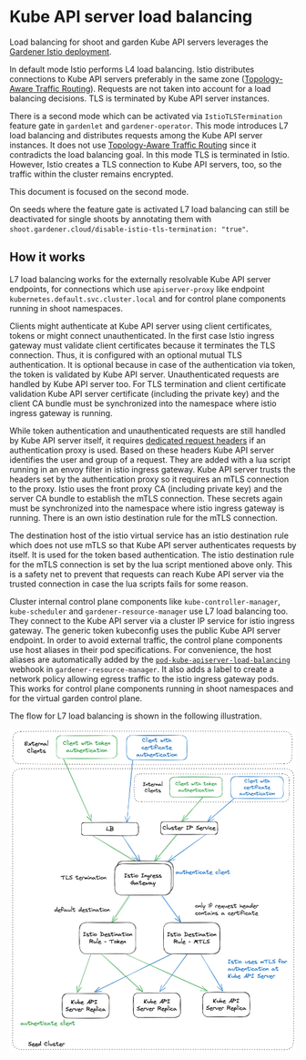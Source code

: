# Kube API server load balancing

Load balancing for shoot and garden Kube API servers leverages the [Gardener Istio deployment](istio.md).

In default mode Istio performs L4 load balancing. Istio distributes connections to Kube API servers preferably in the
same zone ([Topology-Aware Traffic Routing](topology_aware_routing.md#topology-aware-services-in-the-seed-cluster)).
Requests are not taken into account for a load balancing decisions. TLS is terminated by Kube API server instances.  

There is a second mode which can be activated via `IstioTLSTermination` feature gate in `gardenlet` and `gardener-operator`.
This mode introduces L7 load balancing and distributes requests among the Kube API server instances.
It does not use [Topology-Aware Traffic Routing](topology_aware_routing.md) since it contradicts the load balancing goal.
In this mode TLS is terminated in Istio. However, Istio creates a TLS connection to Kube API servers, too, so the
traffic within the cluster remains encrypted.

This document is focused on the second mode.

On seeds where the feature gate is activated L7 load balancing can still be deactivated for single shoots by annotating
them with `shoot.gardener.cloud/disable-istio-tls-termination: "true"`.

## How it works

L7 load balancing works for the externally resolvable Kube API server endpoints, for connections which use
`apiserver-proxy` like endpoint `kubernetes.default.svc.cluster.local` and for control plane components running in shoot
namespaces.

Clients might authenticate at Kube API server using client certificates, tokens or might connect unauthenticated. In the
first case Istio ingress gateway must validate client certificates because it terminates the TLS connection. Thus, it is
configured with an optional mutual TLS authentication. It is optional because in case of the authentication via token,
the token is validated by Kube API server. Unauthenticated requests are handled by Kube API server too. For TLS
termination and client certificate validation Kube API server certificate (including the private key) and the client CA
bundle must be synchronized into the namespace where istio ingress gateway is running.

While token authentication and unauthenticated requests are still handled by Kube API server itself, it requires
[dedicated request headers](https://kubernetes.io/docs/reference/access-authn-authz/authentication/#authenticating-proxy)
if an authentication proxy is used. Based on these headers Kube API server identifies the user and group of a request.
They are added with a lua script running in an envoy filter in istio ingress gateway. Kube API server trusts the headers
set by the authentication proxy so it requires an mTLS connection to the proxy. Istio uses the front proxy CA
(including private key) and the server CA bundle to establish the mTLS connection. These secrets again must be synchronized
into the namespace where istio ingress gateway is running. There is an own istio destination rule for the mTLS connection.

The destination host of the istio virtual service has an istio destination rule which does not use mTLS so that Kube API
server authenticates requests by itself. It is used for the token based authentication. The istio destination rule for
the mTLS connection is set by the lua script mentioned above only. This is a safety net to prevent that requests can
reach Kube API server via the trusted connection in case the lua scripts fails for some reason.

Cluster internal control plane components like `kube-controller-manager`, `kube-scheduler` and `gardener-resource-manager`
use L7 load balancing too. They connect to the Kube API server via a cluster IP service for istio ingress gateway.
The generic token kubeconfig uses the public Kube API server endpoint. In order to avoid external traffic, the control
plane components use host aliases in their pod specifications. For convenience, the host aliases are automatically added
by the [`pod-kube-apiserver-load-balancing`](../../pkg/resourcemanager/webhook/podkubeapiserverloadbalancing) webhook
in `gardener-resource-manager`. It also adds a label to create a network policy allowing egress traffic to the istio
ingress gateway pods.
This works for control plane components running in shoot namespaces and for the virtual garden control plane.

The flow for L7 load balancing is shown in the following illustration.

![L7 load-balancing](./images/l7-load-balancing.png)
